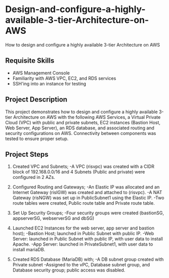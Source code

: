 # Design-and-configure-a-highly-available-3-tier-Architecture-on-AWS
How to design and configure a highly available 3-tier Architecture on AWS

## Requisite Skills
- AWS Management Console 
- Familiarity with AWS VPC, EC2, and RDS services
- SSH'ing into an instance for testing
  
## Project Description
This project demonstrates how to design and configure a highly available 3-tier Architecture on AWS with the following AWS Services, a Virtual Private Cloud (VPC) with public and private subnets, EC2 instances (Bastion Host, Web Server, App Server), an RDS database, and associated routing and security configurations on AWS. Connectivity between components was tested to ensure proper setup.

## Project Steps
1. Created VPC and Subnets;
  -A VPC (risvpc) was created with a CIDR block of 192.168.0.0/16 and 4 Subnets (Public and private) were configured in 2 AZs.
   
3. Configured Routing and Gateways;
  -An Elastic IP was allocated and an Internet Gateway (risIGW) was created and attached to (risvpc).
  -A NAT Gateway (risNGW) was set up in PublicSubnet1 using the Elastic IP.
  -Two route tables were created, Public route table and Private route table.
   
5. Set Up Security Groups;
  -Four security groups were created (bastionSG, appserverSG, webserverSG and dbSG)
   
7. Launched EC2 Instances for the web server, app server and bastion host);
  -Bastion Host; launched in Public Subnet with public IP.
  -Web Server: launched in Public Subnet with public IP, with user data to install Apache.
  -App Server: launched in PrivateSubnet1, with user data to install mariaDB.
   
9. Created RDS Database (MariaDB) with;
  -A DB subnet group created with Private subnet
  -Assigned to the vPC, Database subnet group, and Database security group; public access was disabled.
